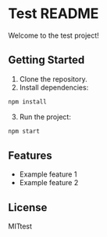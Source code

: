 # Test README

Welcome to the test project!

## Getting Started

1. Clone the repository.
2. Install dependencies:

```bash
npm install
```

3. Run the project:

```bash
npm start
```

## Features

- Example feature 1
- Example feature 2

## License

MITtest
